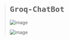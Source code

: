 ># `Groq-ChatBot`
>
>![image](https://github.com/user-attachments/assets/e17342c7-251c-476e-9174-46aa0e5620b3)
>
>![image](https://github.com/user-attachments/assets/86160488-6a16-4b20-a0cc-fe52d8248995)
>
